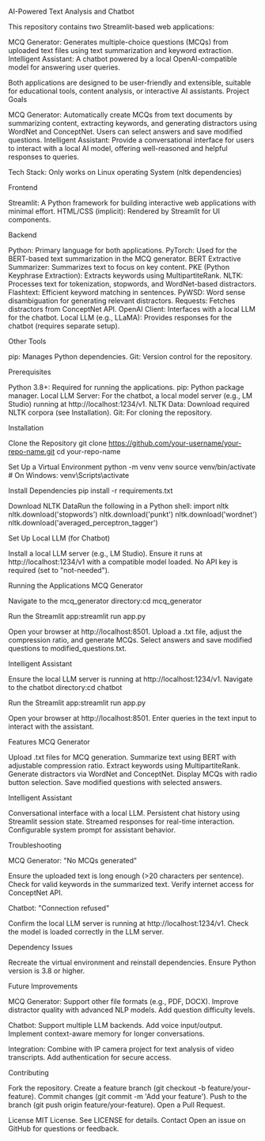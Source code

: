 AI-Powered Text Analysis and Chatbot

This repository contains two Streamlit-based web applications:

MCQ Generator: Generates multiple-choice questions (MCQs) from uploaded text files using text summarization and keyword extraction.
Intelligent Assistant: A chatbot powered by a local OpenAI-compatible model for answering user queries.

Both applications are designed to be user-friendly and extensible, suitable for educational tools, content analysis, or interactive AI assistants.
Project Goals

MCQ Generator: Automatically create MCQs from text documents by summarizing content, extracting keywords, and generating distractors using WordNet and ConceptNet. Users can select answers and save modified questions.
Intelligent Assistant: Provide a conversational interface for users to interact with a local AI model, offering well-reasoned and helpful responses to queries.


Tech Stack:
Only works on Linux operating System (nltk dependencies)

Frontend

Streamlit: A Python framework for building interactive web applications with minimal effort.
HTML/CSS (implicit): Rendered by Streamlit for UI components.

Backend

Python: Primary language for both applications.
PyTorch: Used for the BERT-based text summarization in the MCQ generator.
BERT Extractive Summarizer: Summarizes text to focus on key content.
PKE (Python Keyphrase Extraction): Extracts keywords using MultipartiteRank.
NLTK: Processes text for tokenization, stopwords, and WordNet-based distractors.
Flashtext: Efficient keyword matching in sentences.
PyWSD: Word sense disambiguation for generating relevant distractors.
Requests: Fetches distractors from ConceptNet API.
OpenAI Client: Interfaces with a local LLM for the chatbot.
Local LLM (e.g., LLaMA): Provides responses for the chatbot (requires separate setup).

Other Tools

pip: Manages Python dependencies.
Git: Version control for the repository.

Prerequisites

Python 3.8+: Required for running the applications.
pip: Python package manager.
Local LLM Server: For the chatbot, a local model server (e.g., LM Studio) running at http://localhost:1234/v1.
NLTK Data: Download required NLTK corpora (see Installation).
Git: For cloning the repository.

Installation

Clone the Repository
git clone https://github.com/your-username/your-repo-name.git
cd your-repo-name


Set Up a Virtual Environment
python -m venv venv
source venv/bin/activate  # On Windows: venv\Scripts\activate


Install Dependencies
pip install -r requirements.txt


Download NLTK DataRun the following in a Python shell:
import nltk
nltk.download('stopwords')
nltk.download('punkt')
nltk.download('wordnet')
nltk.download('averaged_perceptron_tagger')


Set Up Local LLM (for Chatbot)

Install a local LLM server (e.g., LM Studio).
Ensure it runs at http://localhost:1234/v1 with a compatible model loaded.
No API key is required (set to "not-needed").



Running the Applications
MCQ Generator

Navigate to the mcq_generator directory:cd mcq_generator


Run the Streamlit app:streamlit run app.py


Open your browser at http://localhost:8501.
Upload a .txt file, adjust the compression ratio, and generate MCQs.
Select answers and save modified questions to modified_questions.txt.

Intelligent Assistant

Ensure the local LLM server is running at http://localhost:1234/v1.
Navigate to the chatbot directory:cd chatbot


Run the Streamlit app:streamlit run app.py


Open your browser at http://localhost:8501.
Enter queries in the text input to interact with the assistant.


Features
MCQ Generator

Upload .txt files for MCQ generation.
Summarize text using BERT with adjustable compression ratio.
Extract keywords using MultipartiteRank.
Generate distractors via WordNet and ConceptNet.
Display MCQs with radio button selection.
Save modified questions with selected answers.

Intelligent Assistant

Conversational interface with a local LLM.
Persistent chat history using Streamlit session state.
Streamed responses for real-time interaction.
Configurable system prompt for assistant behavior.

Troubleshooting

MCQ Generator: "No MCQs generated"

Ensure the uploaded text is long enough (>20 characters per sentence).
Check for valid keywords in the summarized text.
Verify internet access for ConceptNet API.


Chatbot: "Connection refused"

Confirm the local LLM server is running at http://localhost:1234/v1.
Check the model is loaded correctly in the LLM server.


Dependency Issues

Recreate the virtual environment and reinstall dependencies.
Ensure Python version is 3.8 or higher.



Future Improvements

MCQ Generator:
Support other file formats (e.g., PDF, DOCX).
Improve distractor quality with advanced NLP models.
Add question difficulty levels.


Chatbot:
Support multiple LLM backends.
Add voice input/output.
Implement context-aware memory for longer conversations.


Integration:
Combine with IP camera project for text analysis of video transcripts.
Add authentication for secure access.



Contributing

Fork the repository.
Create a feature branch (git checkout -b feature/your-feature).
Commit changes (git commit -m 'Add your feature').
Push to the branch (git push origin feature/your-feature).
Open a Pull Request.

License
MIT License. See LICENSE for details.
Contact
Open an issue on GitHub for questions or feedback.
